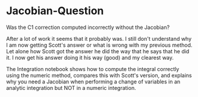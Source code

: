 # Jacobian-Question

Was the C1 correction computed incorrectly without the Jacobian?

After a lot of work it seems that it probably was. I still don't understand why I 
am now getting Scott's answer or what is wrong with my previous method. Let alone
how Scott got the answer he did the way that he says that he did it. I now get his
answer doing it his way (good) and my clearest way.

The Integration notebook shows how to compute the integral correctly using the
numeric method, compares this with Scott's version, and explains why you need
a Jacobian when performing a change of variables in an analytic integration
but NOT in a numeric integration.
